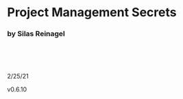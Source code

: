 <br><br><br><br><br><br><br><br>

# Project Management Secrets

### by Silas Reinagel

<br><br><br>


2/25/21

v0.6.10

